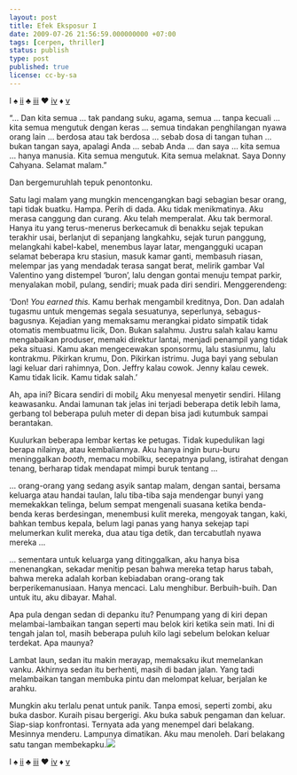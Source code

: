 ```yaml
--- 
layout: post 
title: Efek Eksposur I 
date: 2009-07-26 21:56:59.000000000 +07:00 
tags: [cerpen, thriller]
status: publish 
type: post 
published: true 
license: cc-by-sa
---
```


<p class='mr'>I ♠ <a href="{{ site.baseurl }}/2009/07/26/fx-2">ii</a> ♣ <a href="{{ site.baseurl }}/2009/07/26/fx-3">iii</a> ♥ <a href="{{ site.baseurl }}/2009/07/26/fx-4">iv</a> ♦ <a href="{{ site.baseurl }}/2009/07/26/fx-5">v</a></p>

<p class='ni'>“… Dan kita semua … tak pandang suku, agama, semua … tanpa kecuali … kita semua mengutuk dengan keras … semua tindakan penghilangan nyawa orang lain … berdosa atau tak berdosa … sebab dosa di tangan tuhan … bukan tangan saya, apalagi Anda … sebab Anda … dan saya … kita semua … hanya manusia. Kita semua mengutuk. Kita semua melaknat. Saya Donny Cahyana. Selamat malam.”</p>

Dan bergemuruhlah tepuk penontonku.

Satu lagi malam yang mungkin mencengangkan bagi sebagian besar orang, tapi tidak buatku. Hampa. Perih di dada. Aku tidak menikmatinya. Aku merasa canggung dan curang. Aku telah memperalat. Aku tak bermoral. Hanya itu yang terus-menerus berkecamuk di benakku sejak tepukan terakhir usai, berlanjut di sepanjang langkahku, sejak turun panggung, melangkahi kabel-kabel, menembus layar latar, mengangguki ucapan selamat beberapa kru stasiun, masuk kamar ganti, membasuh riasan, melempar jas yang mendadak terasa sangat berat, melirik gambar Val Valentino yang distempel ‘buron’, lalu dengan gontai menuju tempat parkir, menyalakan mobil, pulang, sendiri; muak pada diri sendiri. Menggerendeng:

‘Don! *You earned this.* Kamu berhak mengambil kreditnya, Don. Dan adalah tugasmu untuk mengemas segala sesuatunya, seperlunya, sebagus-bagusnya. Kejadian yang memaksamu merangkai pidato simpatik tidak otomatis membuatmu licik, Don. Bukan salahmu. Justru salah kalau kamu mengabaikan produser, memaki direktur lantai, menjadi penampil yang tidak peka situasi. Kamu akan mengecewakan sponsormu, lalu stasiunmu, lalu kontrakmu. Pikirkan krumu, Don. Pikirkan istrimu. Juga bayi yang sebulan lagi keluar dari rahimnya, Don. Jeffry kalau cowok. Jenny kalau cewek. Kamu tidak licik. Kamu tidak salah.’

Ah, apa ini? Bicara sendiri di mobil¿ Aku menyesal menyetir sendiri. Hilang keawasanku. Andai lamunan tak jelas ini terjadi beberapa detik lebih lama, gerbang tol beberapa puluh meter di depan bisa jadi kutumbuk sampai berantakan.

Kuulurkan beberapa lembar kertas ke petugas. Tidak kupedulikan lagi berapa nilainya, atau kembaliannya. Aku hanya ingin buru-buru meninggalkan *booth*, memacu mobilku, secepatnya pulang, istirahat dengan tenang, berharap tidak mendapat mimpi buruk tentang …

… orang-orang yang sedang asyik santap malam, dengan santai, bersama keluarga atau handai taulan, lalu tiba-tiba saja mendengar bunyi yang memekakkan telinga, belum sempat mengenali suasana ketika benda-benda keras berdesingan, menembusi kulit mereka, mengoyak tangan, kaki, bahkan tembus kepala, belum lagi panas yang hanya sekejap tapi melumerkan kulit mereka, dua atau tiga detik, dan tercabutlah nyawa mereka …

… sementara untuk keluarga yang ditinggalkan, aku hanya bisa menenangkan, sekadar menitip pesan bahwa mereka tetap harus tabah, bahwa mereka adalah korban kebiadaban orang-orang tak berperikemanusiaan. Hanya mencaci. Lalu menghibur. Berbuih-buih. Dan untuk itu, aku dibayar. Mahal.

Apa pula dengan sedan di depanku itu? Penumpang yang di kiri depan melambai-lambaikan tangan seperti mau belok kiri ketika sein mati. Ini di tengah jalan tol, masih beberapa puluh kilo lagi sebelum belokan keluar terdekat. Apa maunya?

Lambat laun, sedan itu makin merayap, memaksaku ikut memelankan vanku. Akhirnya sedan itu berhenti, masih di badan jalan. Yang tadi melambaikan tangan membuka pintu dan melompat keluar, berjalan ke arahku.

Mungkin aku terlalu penat untuk panik. Tanpa emosi, seperti zombi, aku buka dasbor. Kuraih pisau bergerigi. Aku buka sabuk pengaman dan keluar. Siap-siap konfrontasi. Ternyata ada yang menempel dari belakang. Mesinnya menderu. Lampunya dimatikan. Aku mau menoleh. Dari belakang satu tangan membekapku.![](assets/fx-1)

<p class='mr'>I ♠ <a href="{{ site.baseurl }}/2009/07/26/fx-2">ii</a> ♣ <a href="{{ site.baseurl }}/2009/07/26/fx-3">iii</a> ♥ <a href="{{ site.baseurl }}/2009/07/26/fx-4">iv</a> ♦ <a href="{{ site.baseurl }}/2009/07/26/fx-5">v</a></p>

